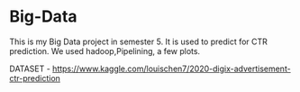 # Big-Data
  This is my Big Data project in semester 5.
  It is used to predict for CTR prediction.
  We used hadoop,Pipelining, a few plots.
  
  DATASET - https://www.kaggle.com/louischen7/2020-digix-advertisement-ctr-prediction
